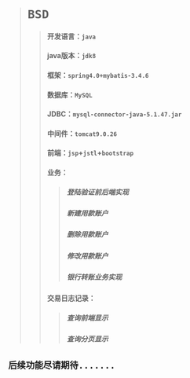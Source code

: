 ># `BSD` 
   >>#### 开发语言：`java`
   >>#### java版本：`jdk8`
   >>#### 框架：`spring4.0+mybatis-3.4.6`
   >>#### 数据库：`MySQL`
   >>#### JDBC：`mysql-connector-java-5.1.47.jar`
   >>#### 中间件：`tomcat9.0.26`
   >>#### 前端：`jsp`+`jstl`+`bootstrap`
   >>#### 业务：
   >>>##### 登陆验证前后端实现
   >>>##### 新建用款账户
   >>>##### 删除用款账户
   >>>##### 修改用款账户
   >>>##### 银行转账业务实现
   >>#### 交易日志记录：
   >>>##### 查询前端显示
   >>>##### 查询分页显示
                        
                        
                        
                       
                        
                        
   ## `后续功能尽请期待.......`
